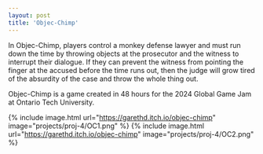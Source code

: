 ```yaml
---
layout: post
title: 'Objec-Chimp'
---
```


In Objec-Chimp, players control a monkey defense lawyer and must run down the time by throwing objects at the prosecutor and the witness to interrupt their dialogue. If they can prevent the witness from pointing the finger at the accused before the time runs out, then the judge will grow tired of the absurdity of the case and throw the whole thing out.

Objec-Chimp is a game created in 48 hours for the 2024 Global Game Jam at Ontario Tech University.

{% include image.html url="https://garethd.itch.io/objec-chimp" image="projects/proj-4/OC1.png" %}
{% include image.html url="https://garethd.itch.io/objec-chimp" image="projects/proj-4/OC2.png" %}
